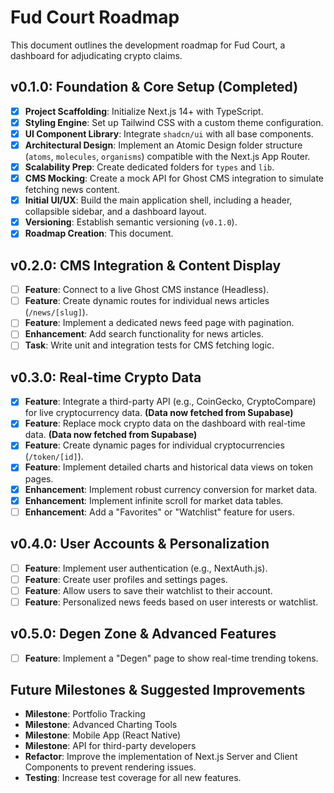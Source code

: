 # Fud Court Roadmap

This document outlines the development roadmap for Fud Court, a dashboard for adjudicating crypto claims.

## v0.1.0: Foundation & Core Setup (Completed)

- [x] **Project Scaffolding**: Initialize Next.js 14+ with TypeScript.
- [x] **Styling Engine**: Set up Tailwind CSS with a custom theme configuration.
- [x] **UI Component Library**: Integrate `shadcn/ui` with all base components.
- [x] **Architectural Design**: Implement an Atomic Design folder structure (`atoms`, `molecules`, `organisms`) compatible with the Next.js App Router.
- [x] **Scalability Prep**: Create dedicated folders for `types` and `lib`.
- [x] **CMS Mocking**: Create a mock API for Ghost CMS integration to simulate fetching news content.
- [x] **Initial UI/UX**: Build the main application shell, including a header, collapsible sidebar, and a dashboard layout.
- [x] **Versioning**: Establish semantic versioning (`v0.1.0`).
- [x] **Roadmap Creation**: This document.

## v0.2.0: CMS Integration & Content Display

- [ ] **Feature**: Connect to a live Ghost CMS instance (Headless).
- [ ] **Feature**: Create dynamic routes for individual news articles (`/news/[slug]`).
- [ ] **Feature**: Implement a dedicated news feed page with pagination.
- [ ] **Enhancement**: Add search functionality for news articles.
- [ ] **Task**: Write unit and integration tests for CMS fetching logic.

## v0.3.0: Real-time Crypto Data

- [x] **Feature**: Integrate a third-party API (e.g., CoinGecko, CryptoCompare) for live cryptocurrency data.  **(Data now fetched from Supabase)**
- [x] **Feature**: Replace mock crypto data on the dashboard with real-time data. **(Data now fetched from Supabase)**
- [x] **Feature**: Create dynamic pages for individual cryptocurrencies (`/token/[id]`).
- [x] **Feature**: Implement detailed charts and historical data views on token pages.
- [x] **Enhancement**: Implement robust currency conversion for market data.
- [x] **Enhancement**: Implement infinite scroll for market data tables.
- [ ] **Enhancement**: Add a "Favorites" or "Watchlist" feature for users.

## v0.4.0: User Accounts & Personalization

- [ ] **Feature**: Implement user authentication (e.g., NextAuth.js).
- [ ] **Feature**: Create user profiles and settings pages.
- [ ] **Feature**: Allow users to save their watchlist to their account.
- [ ] **Feature**: Personalized news feeds based on user interests or watchlist.

## v0.5.0: Degen Zone & Advanced Features

- [ ] **Feature**: Implement a "Degen" page to show real-time trending tokens.

## Future Milestones & Suggested Improvements

- **Milestone**: Portfolio Tracking
- **Milestone**: Advanced Charting Tools
- **Milestone**: Mobile App (React Native)
- **Milestone**: API for third-party developers
- **Refactor**: Improve the implementation of Next.js Server and Client Components to prevent rendering issues.
- **Testing**: Increase test coverage for all new features.
